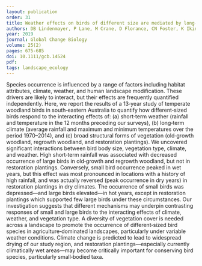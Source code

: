 ```yaml
---
layout: publication
order: 31
title: Weather effects on birds of different size are mediated by long-term climate and vegetation type in endangered temperate woodlands.
authors: DB Lindenmayer, P Lane, M Crane, D Florance, CN Foster, K Ikin, D Michael, CF Sato, BC Scheele & <b>MJ Westgate</b>
year: 2019
journal: Global Change Biology
volume: 25(2)
pages: 675-685
doi: 10.1111/gcb.14524
pdf:
tags: landscape_ecology
---
```

Species occurrence is influenced by a range of factors including habitat attributes, climate, weather, and human landscape modification. These drivers are likely to interact, but their effects are frequently quantified independently. Here, we report the results of a 13‐year study of temperate woodland birds in south‐eastern Australia to quantify how different‐sized birds respond to the interacting effects of: (a) short‐term weather (rainfall and temperature in the 12 months preceding our surveys), (b) long‐term climate (average rainfall and maximum and minimum temperatures over the period 1970–2014), and (c) broad structural forms of vegetation (old‐growth woodland, regrowth woodland, and restoration plantings). We uncovered significant interactions between bird body size, vegetation type, climate, and weather. High short‐term rainfall was associated with decreased occurrence of large birds in old‐growth and regrowth woodland, but not in restoration plantings. Conversely, small bird occurrence peaked in wet years, but this effect was most pronounced in locations with a history of high rainfall, and was actually reversed (peak occurrence in dry years) in restoration plantings in dry climates. The occurrence of small birds was depressed—and large birds elevated—in hot years, except in restoration plantings which supported few large birds under these circumstances. Our investigation suggests that different mechanisms may underpin contrasting responses of small and large birds to the interacting effects of climate, weather, and vegetation type. A diversity of vegetation cover is needed across a landscape to promote the occurrence of different‐sized bird species in agriculture‐dominated landscapes, particularly under variable weather conditions. Climate change is predicted to lead to widespread drying of our study region, and restoration plantings—especially currently climatically wet areas—may become critically important for conserving bird species, particularly small‐bodied taxa.